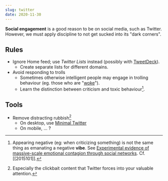 ```yaml
---
slug: twitter
date: 2020-11-30
---
```


**Social engagement** is a good reason to be on social media, such as Twitter. However, we must apply discipline to not get sucked into its "dark corners".

## Rules

- Ignore Home feed; use *Twitter Lists* instead (possibly with [TweetDeck](https://tweetdeck.twitter.com/)).
  - Create separate lists for different domains.
- Avoid responding to trolls 
  - Sometimes otherwise intelligent people may engage in trolling behaviour (eg. those who are "[woke](https://newdiscourses.com/tftw-woke-wokeness/)").
  - Learn the distinction between criticism and toxic behaviour[^vibe].

[^vibe]: Appearing negative (eg: when criticizing something) is not the same thing as emanating a negative **vibe**. See [Experimental evidence of massive-scale emotional contagion through social networks](https://www.pnas.org/content/111/24/8788). Cf. [[2015101]]. 

## Tools

- Remove distracting rubbish[^clickbait]
  - On desktop, use [Minimal Twitter](https://github.com/thomaswang/minimal-twitter)
  - On mobile, ... ?

[^clickbait]: Especially the clickbait content that Twitter forces into your valuable attention.
